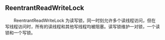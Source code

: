 ## ReentrantReadWriteLock
　　ReentrantReadWriteLock 为读写锁，同一时刻允许多个读线程访问，但在写线程访问时，所有的读线程和其他写线程均被阻塞。读写锁维护一对锁，一个读锁和一个写锁。
